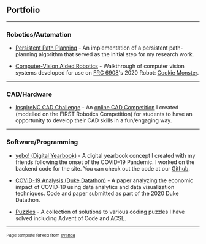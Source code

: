 ## Portfolio

---

### Robotics/Automation

- [Persistent Path Planning](/persistentPlanning.md) -
An implementation of a persistent path-planning algorithm that served as the initial step for my research work.

- [Computer-Vision Aided Robotics](/cvAidedRobotics.md) -
Walkthrough of computer vision systems developed for use on [FRC 6908](https://inspirenc.us/frc-6908-infuzed)'s 2020 Robot: [Cookie Monster](https://www.thebluealliance.com/team/6908/2020).


<!-- TODO: Create and include RC Car page -->
<!-- - [Remote Control Car](https://github.com/kmgovind) -
Simple bluetooth-controlled car built using an arduino and scrap wood for a 10th grade physics project. Includes custom CLI controller for vehicle. -->

---

### CAD/Hardware

<!-- TODO: Update CAD section -->
- <a href="https://inspirenc.us/inspirenc-cad-challenge" target="_blank">InspireNC CAD Challenge</a> -
An <a href="https://inspirenc.us/inspirenc-cad-challenge" target="_blank">online CAD Competition</a> I created (modelled on the FIRST Robotics Competition) for students to have an opportunity to develop their CAD skills in a fun/engaging way.


<!-- - [Robot in 3 Days (2021)](https://github.com/kmgovind) - 
Robot I designed for the 2021 Robot in 3 Days challenge as a member of [Full Moon Robotics](https://fullmoonrobotics.org/).

- [F4 CAD Challenge](https://github.com/kmgovind) - 
Robots I designed for various iterations of the F4 CADathon. -->

---

### Software/Programming

- <a href="http://yebo.pythonanywhere.com/" target="_blank">yebo! (Digital Yearbook)</a> - 
A digital yearbook concept I created with my friends following the onset of the COVID-19 Pandemic. I worked on the backend code for the site. You can check out the code at our <a href="https://github.com/yebo-app" target="_blank">Github</a>.


- <a href="https://github.com/kmgovind/duke-datathon-2020" target="_blank">COVID-19 Analysis (Duke Datathon)</a> - 
A paper analyzing the economic impact of COVID-19 using data analytics and data visualization techniques. Code and paper submitted as part of the 2020 Duke Datathon.


- <a href="https://github.com/kmgovind/programming-problems" target="_blank">Puzzles</a> - 
A collection of solutions to various coding puzzles I have solved including Advent of Code and ACSL.




---
<p style="font-size:11px">Page template forked from <a href="https://github.com/evanca/quick-portfolio">evanca</a></p>
<!-- Remove above link if you don't want to attibute -->
